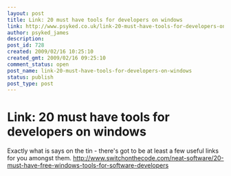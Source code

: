 ```yaml
---
layout: post
title: Link: 20 must have tools for developers on windows
link: http://www.psyked.co.uk/link-20-must-have-tools-for-developers-on-windows/
author: psyked_james
description: 
post_id: 728
created: 2009/02/16 10:25:10
created_gmt: 2009/02/16 09:25:10
comment_status: open
post_name: link-20-must-have-tools-for-developers-on-windows
status: publish
post_type: post
---
```


# Link: 20 must have tools for developers on windows

Exactly what is says on the tin - there's got to be at least a few useful links for you amongst them. <http://www.switchonthecode.com/neat-software/20-must-have-free-windows-tools-for-software-developers>